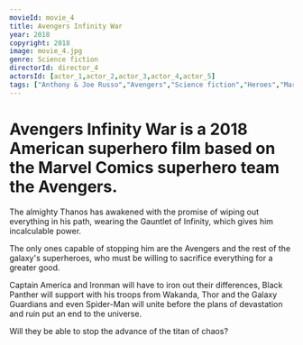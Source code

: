 ```yaml
---
movieId: movie_4
title: Avengers Infinity War
year: 2018
copyright: 2018
image: movie_4.jpg
genre: Science fiction
directorId: director_4
actorsId: [actor_1,actor_2,actor_3,actor_4,actor_5]
tags: ["Anthony & Joe Russo","Avengers","Science fiction","Heroes","Marvel","Stan Lee"]
---
```


# Avengers Infinity War is a 2018 American superhero film based on the Marvel Comics superhero team the Avengers.
The almighty Thanos has awakened with the promise of wiping out everything in his path, wearing the Gauntlet of Infinity, which gives him incalculable power.

The only ones capable of stopping him are the Avengers and the rest of the galaxy's superheroes, who must be willing to sacrifice everything for a greater good.

Captain America and Ironman will have to iron out their differences, Black Panther will support with his troops from Wakanda, Thor and the Galaxy Guardians and even Spider-Man will unite before the plans of devastation and ruin put an end to the universe.

Will they be able to stop the advance of the titan of chaos?